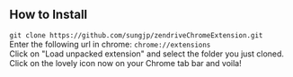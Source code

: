 ## How to Install
`git clone https://github.com/sungjp/zendriveChromeExtension.git`  
Enter the following url in chrome: `chrome://extensions`  
Click on "Load unpacked extension" and select the folder you just cloned.  
Click on the lovely icon now on your Chrome tab bar and voila!    

